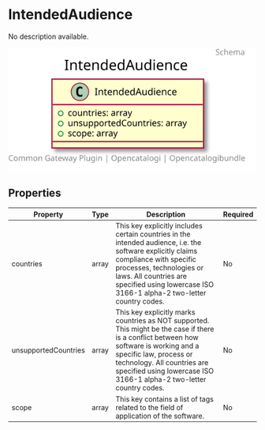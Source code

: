 # IntendedAudience

No description available.

![Class Diagram](https://github.com/OpenCatalogi/OpenCatalogiBundle/blob/documentation/docs/schema/IntendedAudience.svg)

## Properties

| Property | Type | Description | Required |
|----------|------|-------------|----------|
| countries | array | This key explicitly includes certain countries in the intended audience, i.e. the software explicitly claims compliance with specific processes, technologies or laws. All countries are specified using lowercase ISO 3166-1 alpha-2 two-letter country codes. | No |
| unsupportedCountries | array | This key explicitly marks countries as NOT supported. This might be the case if there is a conflict between how software is working and a specific law, process or technology. All countries are specified using lowercase ISO 3166-1 alpha-2 two-letter country codes. | No |
| scope | array | This key contains a list of tags related to the field of application of the software. | No |
